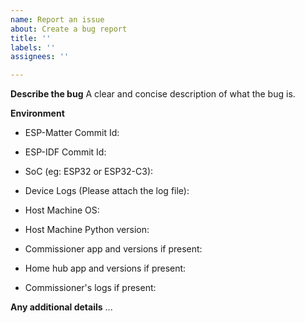 ```yaml
---
name: Report an issue
about: Create a bug report
title: ''
labels: ''
assignees: ''

---
```


**Describe the bug**
A clear and concise description of what the bug is.

**Environment**
- ESP-Matter Commit Id:
- ESP-IDF Commit Id:
- SoC (eg: ESP32 or ESP32-C3):
- Device Logs (Please attach the log file):

- Host Machine OS:
- Host Machine Python version:

- Commissioner app and versions if present:
- Home hub app and versions if present:
- Commissioner's logs if present:

**Any additional details**
...
